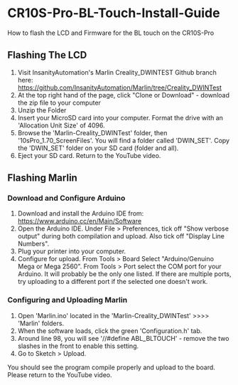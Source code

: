 # CR10S-Pro-BL-Touch-Install-Guide
How to flash the LCD and Firmware for the BL touch on the CR10S-Pro

## Flashing The LCD

1) Visit InsanityAutomation's Marlin Creality_DWINTEST Github branch here: https://github.com/InsanityAutomation/Marlin/tree/Creality_DWINTest
2) At the top right hand of the page, click "Clone or Download" - download the zip file to your computer 
3) Unzip the Folder
4) Insert your MicroSD card into your computer. Format the drive with an 'Allocation Unit Size' of 4096. 
5) Browse the 'Marlin-Creality_DWINTest' folder,  then '10sPro_1.70_ScreenFiles'. You will find a folder called 'DWIN_SET'. Copy the 'DWIN_SET' folder on your SD card (folder and all).
6) Eject your SD card. Return to the YouTube video. 

## Flashing Marlin 

### Download and Configure Arduino 
1) Download and install the Arduino IDE from: https://www.arduino.cc/en/Main/Software
2) Open the Arduino IDE. Under File > Preferences, tick off "Show verbose output" during both compilation and upload.  Also tick off "Display Line Numbers".
3) Plug your printer into your computer.
4) Configure for upload. From Tools > Board Select "Arduino/Genuino Mega or Mega 2560". From Tools > Port select the COM port for your Arduino. It will probably be the only one listed. If there are multiple ports, try uploading to a different port if the selected one doesn't work.

### Configuring and Uploading Marlin

1) Open 'Marlin.ino' located in the 'Marlin-Creality_DWINTest' >>>> 'Marlin' folders.
2) When the software loads, click the green 'Configuration.h' tab.
3) Around line 98, you will see '//#define ABL_BLTOUCH' - remove the two slashes in the front to enable this setting.
4) Go to Sketch > Upload.

You should see the program compile properly and upload to the board. Please return to the YouTube video. 

